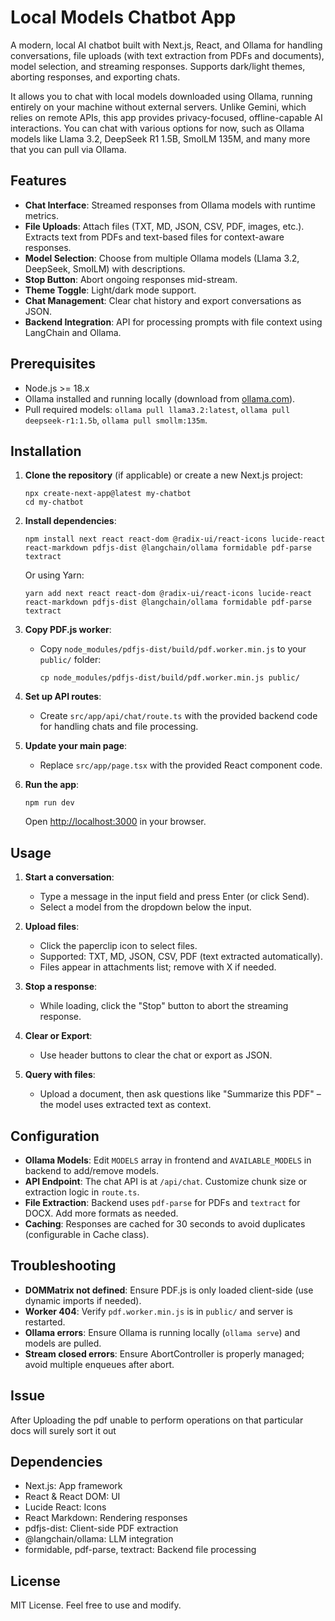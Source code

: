 # Local Models Chatbot App

A modern, local AI chatbot built with Next.js, React, and Ollama for handling conversations, file uploads (with text extraction from PDFs and documents), model selection, and streaming responses. Supports dark/light themes, aborting responses, and exporting chats.

It allows you to chat with local models downloaded using Ollama, running entirely on your machine without external servers. Unlike Gemini, which relies on remote APIs, this app provides privacy-focused, offline-capable AI interactions. You can chat with various options for now, such as Ollama models like Llama 3.2, DeepSeek R1 1.5B, SmolLM 135M, and many more that you can pull via Ollama.

## Features

- **Chat Interface**: Streamed responses from Ollama models with runtime metrics.
- **File Uploads**: Attach files (TXT, MD, JSON, CSV, PDF, images, etc.). Extracts text from PDFs and text-based files for context-aware responses.
- **Model Selection**: Choose from multiple Ollama models (Llama 3.2, DeepSeek, SmolLM) with descriptions.
- **Stop Button**: Abort ongoing responses mid-stream.
- **Theme Toggle**: Light/dark mode support.
- **Chat Management**: Clear chat history and export conversations as JSON.
- **Backend Integration**: API for processing prompts with file context using LangChain and Ollama.

## Prerequisites

- Node.js >= 18.x
- Ollama installed and running locally (download from [ollama.com](https://ollama.com)).
- Pull required models: `ollama pull llama3.2:latest`, `ollama pull deepseek-r1:1.5b`, `ollama pull smollm:135m`.

## Installation

1. **Clone the repository** (if applicable) or create a new Next.js project:
   ```
   npx create-next-app@latest my-chatbot
   cd my-chatbot
   ```

2. **Install dependencies**:
   ```
   npm install next react react-dom @radix-ui/react-icons lucide-react react-markdown pdfjs-dist @langchain/ollama formidable pdf-parse textract
   ```
   Or using Yarn:
   ```
   yarn add next react react-dom @radix-ui/react-icons lucide-react react-markdown pdfjs-dist @langchain/ollama formidable pdf-parse textract
   ```

3. **Copy PDF.js worker**:
   - Copy `node_modules/pdfjs-dist/build/pdf.worker.min.js` to your `public/` folder:
     ```
     cp node_modules/pdfjs-dist/build/pdf.worker.min.js public/
     ```

4. **Set up API routes**:
   - Create `src/app/api/chat/route.ts` with the provided backend code for handling chats and file processing.

5. **Update your main page**:
   - Replace `src/app/page.tsx` with the provided React component code.

6. **Run the app**:
   ```
   npm run dev
   ```
   Open [http://localhost:3000](http://localhost:3000) in your browser.

## Usage

1. **Start a conversation**:
   - Type a message in the input field and press Enter (or click Send).
   - Select a model from the dropdown below the input.

2. **Upload files**:
   - Click the paperclip icon to select files.
   - Supported: TXT, MD, JSON, CSV, PDF (text extracted automatically).
   - Files appear in attachments list; remove with X if needed.

3. **Stop a response**:
   - While loading, click the "Stop" button to abort the streaming response.

4. **Clear or Export**:
   - Use header buttons to clear the chat or export as JSON.

5. **Query with files**:
   - Upload a document, then ask questions like "Summarize this PDF" – the model uses extracted text as context.

## Configuration

- **Ollama Models**: Edit `MODELS` array in frontend and `AVAILABLE_MODELS` in backend to add/remove models.
- **API Endpoint**: The chat API is at `/api/chat`. Customize chunk size or extraction logic in `route.ts`.
- **File Extraction**: Backend uses `pdf-parse` for PDFs and `textract` for DOCX. Add more formats as needed.
- **Caching**: Responses are cached for 30 seconds to avoid duplicates (configurable in Cache class).

## Troubleshooting

- **DOMMatrix not defined**: Ensure PDF.js is only loaded client-side (use dynamic imports if needed).
- **Worker 404**: Verify `pdf.worker.min.js` is in `public/` and server is restarted.
- **Ollama errors**: Ensure Ollama is running locally (`ollama serve`) and models are pulled.
- **Stream closed errors**: Ensure AbortController is properly managed; avoid multiple enqueues after abort.

## Issue
After Uploading the pdf unable to perform operations on that particular docs will surely sort it out
## Dependencies

- Next.js: App framework
- React & React DOM: UI
- Lucide React: Icons
- React Markdown: Rendering responses
- pdfjs-dist: Client-side PDF extraction
- @langchain/ollama: LLM integration
- formidable, pdf-parse, textract: Backend file processing

## License

MIT License. Feel free to use and modify.
